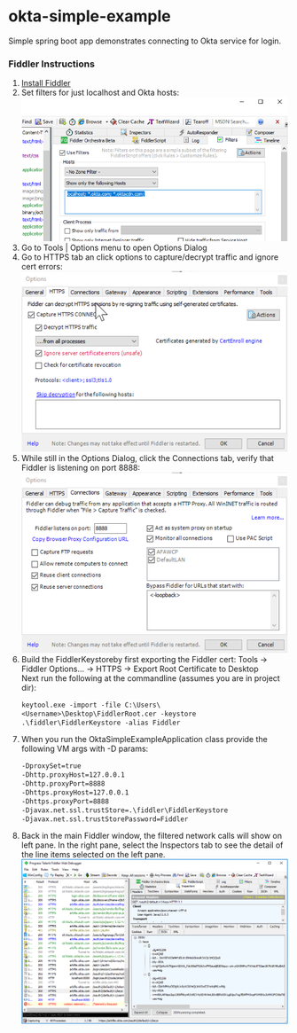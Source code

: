 # okta-simple-example
Simple spring boot app demonstrates connecting to Okta service for login.
### Fiddler Instructions

1. [Install Fiddler](https://www.telerik.com/fiddler)
2. Set filters for just localhost and Okta hosts: \
![Okta Filters](docs/FddlerFilters.png)
3. Go to Tools | Options menu to open Options Dialog
4. Go to HTTPS tab an click options to capture/decrypt traffic and ignore cert errors: \
![Okta Filters](docs/FddlerOptions.png)
5. While still in the Options Dialog, click the Connections tab, verify that Fiddler is listening on port 8888: \
![Okta Filters](docs/FddlerProxy.png)
6. Build the FiddlerKeystoreby first exporting the Fiddler cert:  Tools -> Fiddler Options... -> HTTPS -> Export Root Certificate to Desktop \
Next run the following at the commandline (assumes you are in project dir): 
    ```$xslt
    keytool.exe -import -file C:\Users\<Username>\Desktop\FiddlerRoot.cer -keystore .\fiddler\FiddlerKeystore -alias Fiddler
    ```
7. When you run the OktaSimpleExampleApplication class provide the following VM args with -D params: 
    ```$xslt
    -DproxySet=true
    -Dhttp.proxyHost=127.0.0.1
    -Dhttp.proxyPort=8888
    -Dhttps.proxyHost=127.0.0.1
    -Dhttps.proxyPort=8888
    -Djavax.net.ssl.trustStore=.\fiddler\FiddlerKeystore
    -Djavax.net.ssl.trustStorePassword=Fiddler
    ```
8. Back in the main Fiddler window, the filtered network calls will show on left pane.  In the right pane, select the 
Inspectors tab to see the detail of the line items selected on the left pane. \
![Okta Filters](docs/FiddlerItemDetail.png)




